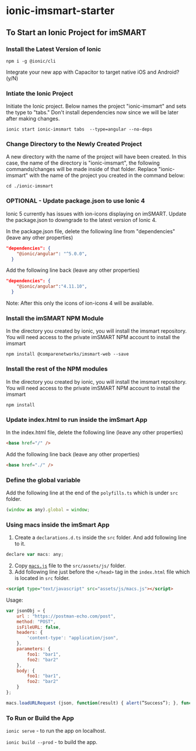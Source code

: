 # ionic-imsmart-starter

## To Start an Ionic Project for imSMART

### Install the Latest Version of Ionic

```console
npm i -g @ionic/cli
```

Integrate your new app with Capacitor to target native iOS and Android? (y/N)

### Intiate the Ionic Project

Initiate the Ionic project. Below names the project "ionic-imsmart" and sets the type to "tabs." Don't install dependencies now since we will be later after making changes.

```console
ionic start ionic-imsmart tabs  --type=angular --no-deps
```

### Change Directory to the Newly Created Project

A new directory with the name of the project will have been created. In this case, the name of the directory is "ionic-imsmart", the following commands/changes will be made inside of that folder. Replace "ionic-imsmart" with the name of the project you created in the command below:

```console
cd ./ionic-imsmart
```

### OPTIONAL - Update package.json to use Ionic 4

Ionic 5 currently has issues with ion-icons displaying on imSMART. Update the package.json to downgrade to the latest version of Ionic 4.

In the package.json file, delete the following line from "dependencies" (leave any other properties)

```json
"dependencies": {
    "@ionic/angular": "^5.0.0",
  }
```

Add the following line back (leave any other properties)

```json
"dependencies": {
    "@ionic/angular":"4.11.10",
  }
```

Note: After this only the icons of ion-icons 4 will be available.

### Install the imSMART NPM Module

In the directory you created by ionic, you will install the imsmart repository. You will need access to the private imSMART NPM account to install the imsmart

```console
npm install @comparenetworks/imsmart-web --save
```

### Install the rest of the NPM modules

In the directory you created by ionic, you will install the imsmart repository. You will need access to the private imSMART NPM account to install the imsmart

```console
npm install
```

### Update index.html to run inside the imSmart App

In the index.html file, delete the following line (leave any other properties)

```html
<base href="/" />
```

Add the following line back (leave any other properties)

```html
<base href="./" />
```

### Define the global variable
Add the following line at the end of the `polyfills.ts` which is under `src` folder.

```js
(window as any).global = window;
```

### Using macs inside the imSmart App

1. Create a `declarations.d.ts` inside the `src` folder. And add following line to it.

```js
declare var macs: any;
```

2. Copy [`macs.js`](macs.js) file to the `src/assets/js/` folder. 
3. Add following line just before the `</head>` tag in the `index.html` file which is located in `src` folder.

```html
<script type="text/javascript" src="assets/js/macs.js"></script>
```

Usage: 
```js
var jsonObj = {
    url : "https://postman-echo.com/post",
    method: "POST",
    isFileURL: false,
    headers: {
        'content-type': "application/json",
    },
    parameters: {
        foo1: "bar1",
        foo2: "bar2"
    },
    body: {
        foo1: "bar1",
        foo2: "bar2"
    }
};

macs.loadURLRequest (json, function(result) { alert(”Success”); }, function(result) { alert(”Failure”); });
```

### To Run or Build the App

`ionic serve` - to run the app on localhost.

`ionic build --prod` - to build the app.
